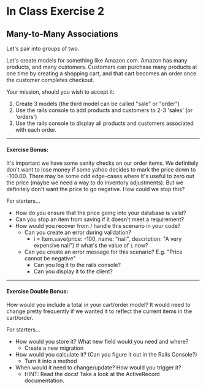 # In Class Exercise 2
## Many-to-Many Associations

Let's pair into groups of two. 

Let's create models for something like Amazon.com. Amazon has many products, and many customers. Customers can purchase many products at one time by creating a shopping cart, and that cart becomes an order once the customer completes checkout.

Your mission, should you wish to accept it:

  1. Create 3 models (the third model can be called "sale" or "order")
  2. Use the rails console to add products and customers to 2-3 'sales' (or 'orders')
  3. Use the rails console to display all products and customers associated with each order.


---
#### Exercise Bonus:

It's important we have some sanity checks on our order items. We definitely don't want to lose money if some yahoo decides to mark the price down to -100.00. There may be some odd edge-cases where it's useful to zero out the price (maybe we need a way to do inventory adjustments). But we definitely don't want the price to go negative. How could we stop this?

For starters...

- How do you ensure that the price going into your database is valid?
- Can you stop an item from saving if it doesn't meet a requirement?
- How would you recover from / handle this scenario in your code?
    + Can you create an error during validation?
        * i = Item.save(price: -100, name: "nail", description: "A very expensive nail") # what's the value of `i` now?
    + Can you create an error message for this scenario? E.g. "Price cannot be negative"
        * Can you log it to the rails console?
        * Can you display it to the client?


---
#### Exercise Double Bonus:

How would you include a total in your cart/order model? It would need to change pretty frequently if we wanted it to reflect the current items in the cart/order.

For starters...

- How would you store it? What new field would you need and where?
    + Create a new migration
- How would you calculate it? (Can you figure it out in the Rails Console?)
    + Turn it into a method
- When would it need to change/update? How would you trigger it?
    + HINT: Read the docs! Take a look at the ActiveRecord documentation.
